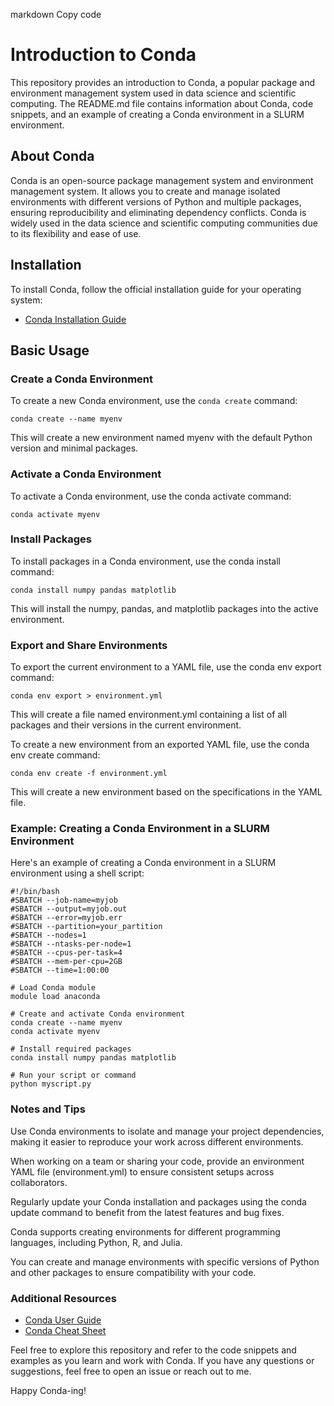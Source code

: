 markdown
Copy code
# Introduction to Conda

This repository provides an introduction to Conda, a popular package and environment management system used in data science and scientific computing. The README.md file contains information about Conda, code snippets, and an example of creating a Conda environment in a SLURM environment.

## About Conda

Conda is an open-source package management system and environment management system. It allows you to create and manage isolated environments with different versions of Python and multiple packages, ensuring reproducibility and eliminating dependency conflicts. Conda is widely used in the data science and scientific computing communities due to its flexibility and ease of use.

## Installation

To install Conda, follow the official installation guide for your operating system:

- [Conda Installation Guide](https://docs.conda.io/projects/conda/en/latest/user-guide/install/index.html)

## Basic Usage

### Create a Conda Environment

To create a new Conda environment, use the `conda create` command:

```shell
conda create --name myenv
```

This will create a new environment named myenv with the default Python version and minimal packages.

### Activate a Conda Environment
To activate a Conda environment, use the conda activate command:

```shell
conda activate myenv
```

### Install Packages
To install packages in a Conda environment, use the conda install command:

```shell
conda install numpy pandas matplotlib
```

This will install the numpy, pandas, and matplotlib packages into the active environment.

### Export and Share Environments
To export the current environment to a YAML file, use the conda env export command:

```shell
conda env export > environment.yml
```

This will create a file named environment.yml containing a list of all packages and their versions in the current environment.

To create a new environment from an exported YAML file, use the conda env create command:

```shell
conda env create -f environment.yml
```

This will create a new environment based on the specifications in the YAML file.

### Example: Creating a Conda Environment in a SLURM Environment
Here's an example of creating a Conda environment in a SLURM environment using a shell script:

```shell
#!/bin/bash
#SBATCH --job-name=myjob
#SBATCH --output=myjob.out
#SBATCH --error=myjob.err
#SBATCH --partition=your_partition
#SBATCH --nodes=1
#SBATCH --ntasks-per-node=1
#SBATCH --cpus-per-task=4
#SBATCH --mem-per-cpu=2GB
#SBATCH --time=1:00:00

# Load Conda module
module load anaconda

# Create and activate Conda environment
conda create --name myenv
conda activate myenv

# Install required packages
conda install numpy pandas matplotlib

# Run your script or command
python myscript.py
```

### Notes and Tips
Use Conda environments to isolate and manage your project dependencies, making it easier to reproduce your work across different environments.

When working on a team or sharing your code, provide an environment YAML file (environment.yml) to ensure consistent setups across collaborators.

Regularly update your Conda installation and packages using the conda update command to benefit from the latest features and bug fixes.

Conda supports creating environments for different programming languages, including Python, R, and Julia.

You can create and manage environments with specific versions of Python and other packages to ensure compatibility with your code.

### Additional Resources
- [Conda User Guide](https://docs.conda.io/projects/conda/en/latest/user-guide/index.html)
- [Conda Cheat Sheet](https://docs.conda.io/projects/conda/en/latest/user-guide/cheatsheet.html)

Feel free to explore this repository and refer to the code snippets and examples as you learn and work with Conda. If you have any questions or suggestions, feel free to open an issue or reach out to me.

Happy Conda-ing!
